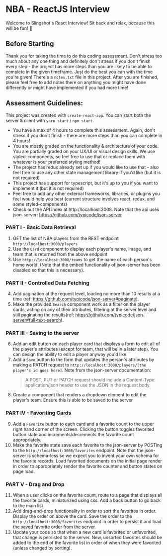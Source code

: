 # NBA - ReactJS Interview
Welcome to Slingshot's React Interview! Sit back and relax, because this will be fun! 🍿 

## Before Starting
Thank you for taking the time to do this coding assessment. Don't stress too much about any one thing and definitely don't stress if you don't finish every step - the project has more steps than you are likely to be able to complete in the given timeframe. Just do the best you can with the time you're given! There's a `notes.txt` file in this project. After you are finished, please feel free to add notes there on anything you might have done differently or might have implemented if you had more time!

## Assessment Guidelines:
This project was created with `create-react-app`. You can start both the server & client with `yarn start` / `npm start`.

-   You have a max of 4 hours to complete this assessment. Again, don't stress if you don't finish - there are more steps than you can complete in 4 hours!
-   You are mostly graded on the functionality & architecture of your code. You are partially graded on your UX/UI or visual design skills. We use styled-components, so feel free to use that or replace them with whatever is your preferred styling method!
-   The project has redux already set up if you would like to use that - also feel free to use any other state management library if you'd like (but it is not required)
- This project has support for typescript, but it's up to you if you want to implement it (but it is not required)
-   Feel free to add any other external frameworks, libraries, or plugins you feel would help you best (current structure involves react, redux, and some styled-components)
-   Check out the API index at http://localhost:3008. Note that the api uses json-server: https://github.com/typicode/json-server


### PART I - Basic Data Retrieval

1.  GET the list of NBA players from the REST endpoint `http://localhost:3008/players`
2.  Use the `Card` component to display each player's name, image, and team that is returned from the above endpoint
3.  Use `http://localhost:3008/teams` to get the name of each person's home world. (Note that the embed functionality of json-server has been disabled so that this is necessary).

### PART II - Controlled Data Fetching

4.  Add pagination at the request level, loading no more than 10 results at a time (ref: https://github.com/typicode/json-server#paginate).
5.  Make the provided `Search` component work as a filter on the player cards, acting on any of their attributes, filtering at the server level and still paginating the results(ref: https://github.com/typicode/json-server#full-text-search).

### PART III - Saving to the server

6.  Add an edit button on each player card that displays a form to edit all of the player's attributes (except for team, that will be in a later step). You can design the ability to edit a player anyway you'd like.
7.  Add a `Save` button to the form that updates the person's attributes by making a PATCH request to `http://localhost:3008/players/[the player's id goes here]`. Note from the json-server documentation:
    > A POST, PUT or PATCH request should include a Content-Type: application/json header to use the JSON in the request body.
8.  Create a component that renders a dropdown element to edit the player's team. Ensure this is able to be saved to the server

### PART IV - Favoriting Cards

9. Add a `Favorite` button to each card and a favorite count to the upper right hand corner of the screen. Clicking the button toggles favorited button state and increments/decrements the favorite count appropriately.
10. Make the favorite state save each favorite to the json-server by POSTing to the `http://localhost:3008/favorites` endpoint. Note that the json-server is schema-less so we expect you to invent your own schema for the favorite records. Load favorited documents on the initial page render in order to appropriately render the favorite counter and button states on page load.

### PART V - Drag and Drop

11. When a user clicks on the favorite count, route to a page that displays all the favorite cards, miniaturized using css. Add a back button to go back to the main list.
12. Add drag-and-drop functionality in order to sort the favorites in order. Display the order on above the card. Save the order to the `http://localhost:3008/favorites` endpoint in order to persist it and load the saved favorite order from the server.
13. Update your code so that when a new card is favorited or unfavorited, that change is persisted to the server. New, unsorted favorites should be added to the end of the favorite list in order of when they were favorited (unless changed by sorting).

